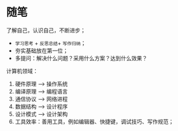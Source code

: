 # 随笔

了解自己，认识自己，不断进步；

- `学习思考` + `反思总结`+ `写作归纳`；
- 夯实基础放在第一位；
- 多提问：解决什么问题？采用什么方案？达到什么效果？



计算机领域：

1. 硬件原理 --> 操作系统 
2. 编译原理 --> 编程语言
3. 通信协议 --> 网络进程
4. 数据结构 --> 设计程序
5. 设计模式 --> 设计架构
6. 工具效率：善用工具，例如编辑器、快捷键，调试技巧、写作规范；

